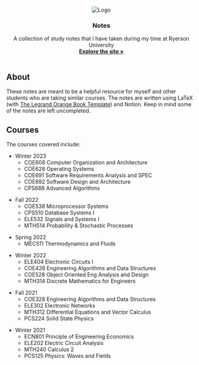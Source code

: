 <br />
<div align="center">
  <a>
    <img src="https://www.ontariouniversitiesinfo.ca/assets/files/images/universityLogoLarge_tmu-vertical-formerly-rgb-01.png" alt="Logo">
  </a>

  <h3 align="center">Notes</h3>

  <p align="center">
    A collection of study notes that I have taken during my time at Ryerson University
    <br />
    <a href="https://jsprcrz.github.io/Notes"><strong>Explore the site »</strong></a>
    <br />
    <br />
  </p>
</div>

## About 

These notes are meant to be a helpful resource for myself and other students who are taking similar courses. The notes are written using LaTeX (with [The Legrand Orange Book Template](https://www.latextemplates.com/template/legrand-orange-book)) and Notion. Keep in mind some of the notes are left uncompleted.


## Courses
The courses covered include:

<ul>
    <li> Winter 2023
    <ul>
        <li>COE608 Computer Organization and Architecture</li>
        <li>COE628 Operating Systems</li>
        <li>COE691 Software Requirements Analysis and SPEC</li>
        <li>COE692 Software Design and Architecture</li>
        <li>CPS688 Advanced Algorithms</li>
    </ul>
    </li>
</ul>

<ul>
    <li> Fall 2022
    <ul>
        <li>COE538 Microprocessor Systems</li>
        <li>CPS510 Database Systems I</li>
        <li>ELE532 Signals and Systems I</li>
        <li>MTH514 Probability & Stochastic Processes</li>
    </ul>
    </li>
</ul>

<ul>
    <li> Spring 2022
    <ul>
        <li>MEC511 Thermodynamics and Fluids</li>
    </ul>
    </li>
</ul>

<ul>
    <li> Winter 2022
    <ul>
        <li>ELE404 Electronic Circuits I</li>
        <li>COE428 Engineering Algorithms and Data Structures</li>
        <li>COE528 Object Oriented Eng Analysis and Design</li>
        <li>MTH314 Discrete Mathematics for Engineers</li>
    </ul>
    </li>
</ul>

<ul>
    <li> Fall 2021
    <ul>
        <li>COE328 Engineering Algorithms and Data Structures</li>
        <li>ELE302 Electronic Networks</li>
        <li>MTH312 Differential Equations and Vector Calculus</li>
        <li>PCS224 Solid State Physics</li>
    </ul>
    </li>
</ul>

<ul>
    <li> Winter 2021
    <ul>
        <li>ECN801 Principle of Engineering Economics</li>
        <li>ELE202 Electric Circuit Analysis</li>
        <li>MTH240 Calculus 2</li>
        <li>PCS125 Physics: Waves and Fields</li>
    </ul>
    </li>
</ul>

